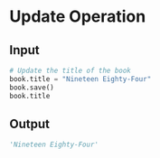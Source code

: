 # Update Operation


## Input
```python
# Update the title of the book
book.title = "Nineteen Eighty-Four"
book.save()
book.title
```

## Output
```python
'Nineteen Eighty-Four'
```